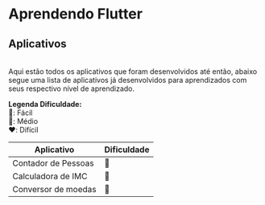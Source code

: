 <h1 class="center">Aprendendo Flutter</h1>

<h2>Aplicativos</h2><br>
Aqui estão todos os aplicativos que foram desenvolvidos até então, abaixo segue uma lista de aplicativos já desenvolvidos para aprendizados com seus respectivo nível de aprendizado.<br>

<b>Legenda Dificuldade:</b><br>
💚: Fácil<br>
💛: Médio<br>
❤️: Difícil

<table>
  <thead>
    <tr>
      <th>
        Aplicativo
      </th>
      <th>
        Dificuldade
      </th>      
    </tr>         
  </thead>
  <tbody>
    <tr>
      <td>
        Contador de Pessoas
      </td>
      <td class="text-center">
        💚
      </td>     
    </tr>
    <tr>
      <td>
        Calculadora de IMC
      </td>
      <td class="text-center">
        💚
      </td>      
    </tr>
    <tr>
      <td>
        Conversor de moedas
      </td>
      <td class="text-center">
        💚
      </td>     
    </tr>
  </tbody>
</table>
